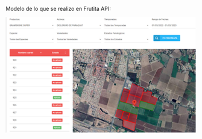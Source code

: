 Modelo de lo que se realizo en Frutita API:

<p align="center">
        <img src="Mapa.png" alt="drawing" width="850" />
</p>

